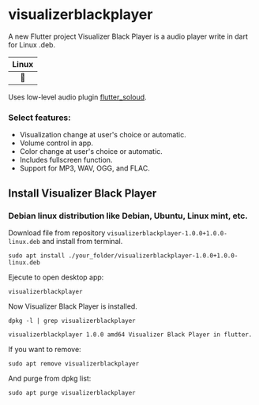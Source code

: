 # visualizerblackplayer

A new Flutter project Visualizer Black Player is a audio player write in dart for Linux .deb.

|Linux|
|:-:|
|💙|

Uses low-level audio plugin [flutter_soloud](https://github.com/alnitak/flutter_soloud).

### Select features:
- Visualization change at user's choice or automatic.
- Volume control in app.
- Color change at user's choice or automatic.
- Includes fullscreen function.
- Support for MP3, WAV, OGG, and FLAC.

## Install Visualizer Black Player

### Debian linux distribution like Debian, Ubuntu, Linux mint, etc.

Download file from repository `visualizerblackplayer-1.0.0+1.0.0-linux.deb` and install from terminal.

`sudo apt install ./your_folder/visualizerblackplayer-1.0.0+1.0.0-linux.deb`

Ejecute to open desktop app:

`visualizerblackplayer`

Now Visualizer Black Player is installed.

`dpkg -l | grep visualizerblackplayer`
```
visualizerblackplayer 1.0.0 amd64 Visualizer Black Player in flutter.
```

If you want to remove:

`sudo apt remove visualizerblackplayer`

And purge from dpkg list:

`sudo apt purge visualizerblackplayer`




